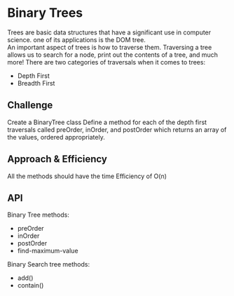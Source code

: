 # Binary Trees

Trees are basic data structures that have a significant use in computer science. one of its applications is the DOM tree.  
An important aspect of trees is how to traverse them. Traversing a tree allows us to search for a node, print out the contents of a tree, and much more! There are two categories of traversals when it comes to trees:

- Depth First
- Breadth First

## Challenge

Create a BinaryTree class
Define a method for each of the depth first traversals called preOrder, inOrder, and postOrder which returns an array of the values, ordered appropriately.

## Approach & Efficiency

All the methods should have the time Efficiency of O(n)

## API

Binary Tree methods:

- preOrder
- inOrder
- postOrder
- find-maximum-value

Binary Search tree methods:

- add()
- contain()

